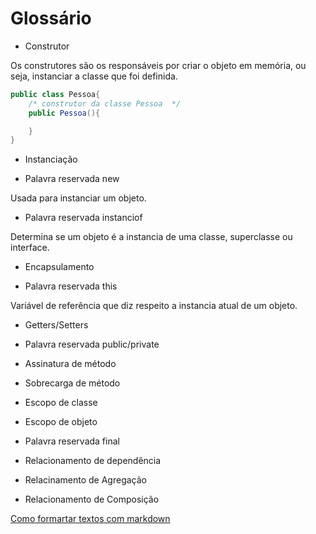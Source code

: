 # Glossário

* Construtor

Os construtores são os responsáveis por criar o objeto em memória, ou seja, instanciar a classe que foi definida.
```Java
public class Pessoa{
	/* construtor da classe Pessoa  */
	public Pessoa(){

	}
}
```

* Instanciação

* Palavra reservada new

 Usada para instanciar um objeto.

* Palavra reservada instanciof

Determina se um objeto é a instancia de uma classe, superclasse ou interface.

* Encapsulamento

* Palavra reservada this

Variável de referência que diz respeito a instancia atual de um objeto.

* Getters/Setters

* Palavra reservada public/private

* Assinatura de método

* Sobrecarga de método

* Escopo de classe

* Escopo de objeto

* Palavra reservada final

* Relacionamento de dependência

* Relacinamento de Agregação

* Relacionamento de Composição

[Como formartar textos com markdown](https://github.com/adam-p/markdown-here/wiki/Markdown-Cheatsheet)

